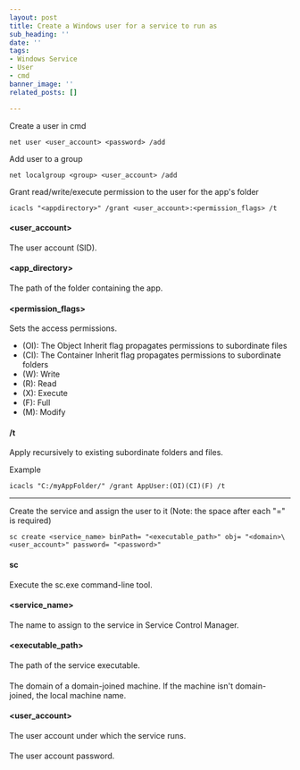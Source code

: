 ```yaml
---
layout: post
title: Create a Windows user for a service to run as
sub_heading: ''
date: ''
tags:
- Windows Service
- User
- cmd
banner_image: ''
related_posts: []

---
```

Create a user in cmd

    net user <user_account> <password> /add

Add user to a group

    net localgroup <group> <user_account> /add

Grant read/write/execute permission to the user for the app's folder

    icacls "<appdirectory>" /grant <user_account>:<permission_flags> /t

#### <user_account>

The user account (SID).

#### <app_directory>

The path of the folder containing the app.

#### <permission_flags>

Sets the access permissions.

* (OI): The Object Inherit flag propagates permissions to subordinate files
* (CI): The Container Inherit flag propagates permissions to subordinate folders
* (W): Write
* (R): Read
* (X): Execute
* (F): Full
* (M): Modify

#### /t

Apply recursively to existing subordinate folders and files.

Example

    icacls "C:/myAppFolder/" /grant AppUser:(OI)(CI)(F) /t

***

Create the service and assign the user to it (Note: the space after each "=" is required)

    sc create <service_name> binPath= "<executable_path>" obj= "<domain>\<user_account>" password= "<password>"

#### sc

Execute the sc.exe command-line tool.

#### <service_name>

The name to assign to the service in Service Control Manager.

#### <executable_path>

The path of the service executable.

#### <domain>

The domain of a domain-joined machine. If the machine isn't domain-joined, the local machine name.

#### <user_account>

The user account under which the service runs.

#### <password>

The user account password.